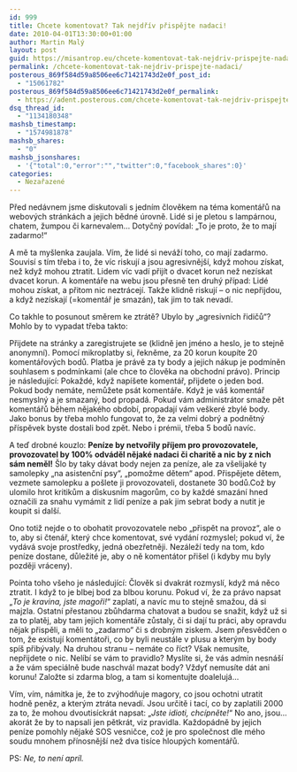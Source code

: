 ```yaml
---
id: 999
title: Chcete komentovat? Tak nejdřív přispějte nadaci!
date: 2010-04-01T13:30:00+01:00
author: Martin Malý
layout: post
guid: https://misantrop.eu/chcete-komentovat-tak-nejdriv-prispejte-nadaci/
permalink: /chcete-komentovat-tak-nejdriv-prispejte-nadaci/
posterous_869f584d59a8506ee6c71421743d2e0f_post_id:
  - "15061782"
posterous_869f584d59a8506ee6c71421743d2e0f_permalink:
  - https://adent.posterous.com/chcete-komentovat-tak-nejdriv-prispejte-nadac
dsq_thread_id:
  - "1134180348"
mashsb_timestamp:
  - "1574981878"
mashsb_shares:
  - "0"
mashsb_jsonshares:
  - '{"total":0,"error":"","twitter":0,"facebook_shares":0}'
categories:
  - Nezařazené
---
```

Před ned&aacute;vnem jsme diskutovali s jedn&iacute;m člověkem na t&eacute;ma koment&aacute;řů na webov&yacute;ch str&aacute;nk&aacute;ch a jejich bědn&eacute; &uacute;rovně. Lid&eacute; si je pletou s lamp&aacute;rnou, chatem, žumpou či karnevalem&#8230; Dotyčn&yacute; pov&iacute;dal: &#8222;To je proto, že to maj&iacute; zadarmo!&#8220;

A mě ta my&scaron;lenka zaujala. V&iacute;m, že lid&eacute; si nev&aacute;ž&iacute; toho, co maj&iacute; zadarmo. Souvis&iacute; s t&iacute;m třeba i to, že v&iacute;c riskuj&iacute; a jsou agresivněj&scaron;&iacute;, když mohou z&iacute;skat, než když mohou ztratit. Lidem v&iacute;c vad&iacute; přij&iacute;t o dvacet korun než nez&iacute;skat dvacet korun. A koment&aacute;ře na webu jsou přesně ten druh&yacute; př&iacute;pad: Lid&eacute; mohou z&iacute;skat, a přitom nic neztr&aacute;cej&iacute;. Takže klidně riskuj&iacute; &#8211; o nic nepřijdou, a když nez&iacute;skaj&iacute; (=koment&aacute;ř je smaz&aacute;n), tak jim to tak nevad&iacute;.

Co takhle to posunout směrem ke ztr&aacute;tě? Ubylo by &#8222;agresivn&iacute;ch řidičů&#8220;? Mohlo by to vypadat třeba takto:

Přijdete na str&aacute;nky a zaregistrujete se (klidně jen jm&eacute;no a heslo, je to stejně anonymn&iacute;). Pomoc&iacute; mikroplatby si, řekněme, za 20 korun koup&iacute;te 20 koment&aacute;řov&yacute;ch bodů. Platba je pr&aacute;vě za ty body a jejich n&aacute;kup je podm&iacute;něn souhlasem s podm&iacute;nkami (ale chce to člověka na obchodn&iacute; pr&aacute;vo). Princip je n&aacute;sleduj&iacute;c&iacute;: Pokažd&eacute;, když nap&iacute;&scaron;ete koment&aacute;ř, přijdete o jeden bod. Pokud body nem&aacute;te, nemůžete ps&aacute;t koment&aacute;ře. Když je v&aacute;&scaron; koment&aacute;ř nesmysln&yacute; a je smazan&yacute;, bod propad&aacute;. Pokud v&aacute;m administr&aacute;tor smaže pět koment&aacute;řů během nějak&eacute;ho obdob&iacute;, propadaj&iacute; v&aacute;m ve&scaron;ker&eacute; zbyl&eacute; body. Jako bonus by třeba mohlo fungovat to, že za velmi dobr&yacute; a podnětn&yacute; př&iacute;spěvek byste dostali bod zpět. Nebo i pr&eacute;mii, třeba 5 bodů nav&iacute;c.

A teď drobn&eacute; kouzlo: **Pen&iacute;ze by netvořily př&iacute;jem pro provozovatele, provozovatel by 100% odv&aacute;děl nějak&eacute; nadaci či charitě a nic by z nich s&aacute;m neměl!** &Scaron;lo by taky d&aacute;vat body nejen za pen&iacute;ze, ale za v&scaron;elijak&eacute; ty samolepky &#8222;na asistenčn&iacute; psy&#8220;, &#8222;pomožme dětem&#8220; apod. Přispějete dětem, vezmete samolepku a po&scaron;lete ji provozovateli, dostanete 30 bodů.Což by ulomilo hrot kritikům a diskusn&iacute;m magorům, co by každ&eacute; smaz&aacute;n&iacute; hned označili za snahu vym&aacute;mit z lid&iacute; pen&iacute;ze a pak jim sebrat body a nutit je koupit si dal&scaron;&iacute;.

Ono totiž nejde o to obohatit provozovatele nebo &#8222;přispět na provoz&#8220;, ale o to, aby si čten&aacute;ř, kter&yacute; chce komentovat, sv&eacute; vyd&aacute;n&iacute; rozmyslel; pokud v&iacute;, že vyd&aacute;v&aacute; svoje prostředky, jedn&aacute; obezřetněji. Nez&aacute;lež&iacute; tedy na tom, kdo pen&iacute;ze dostane, důležit&eacute; je, aby o ně koment&aacute;tor při&scaron;el (i kdyby mu byly později vr&aacute;ceny).

Pointa toho v&scaron;eho je n&aacute;sleduj&iacute;c&iacute;: Člověk si dvakr&aacute;t rozmysl&iacute;, když m&aacute; něco ztratit. I když to je blbej bod za blbou korunu. Pokud v&iacute;, že za pr&aacute;vo napsat &#8222;_To je kravina, jste magoři!_&#8220; zaplat&iacute;, a nav&iacute;c mu to stejně smažou, d&aacute; si majzla. Ostatn&iacute; přestanou zbůhdarma chatovat a budou se snažit, když už si za to platěj, aby tam jejich koment&aacute;ře zůstaly, či si daj&iacute; tu pr&aacute;ci, aby opravdu nějak přispěli, a měli to &#8222;zadarmo&#8220; či s drobn&yacute;m ziskem. Jsem přesvědčen o tom, že existuj&iacute; koment&aacute;toři, co by byli neust&aacute;le v plusu a kter&yacute;m by body sp&iacute;&scaron; přib&yacute;valy. Na druhou stranu &#8211; nem&aacute;te co ř&iacute;ct? V&scaron;ak nemus&iacute;te, nepřijdete o nic. Nel&iacute;b&iacute; se v&aacute;m to pravidlo? Mysl&iacute;te si, že v&aacute;s admin nesn&aacute;&scaron;&iacute; a že v&aacute;m speci&aacute;lně bude naschv&aacute;l mazat body? Vždyť nemus&iacute;te d&aacute;t ani korunu! Založte si zdarma blog, a tam si komentujte doaleluj&aacute;&#8230;

V&iacute;m, v&iacute;m, n&aacute;mitka je, že to zv&yacute;hodňuje magory, co jsou ochotni utratit hodně peněz, a kter&yacute;m ztr&aacute;ta nevad&iacute;. Jsou určitě i tac&iacute;, co by zaplatili 2000 za to, že mohou dvoutis&iacute;ckr&aacute;t napsat: &#8222;_Jste idioti, chc&iacute;pněte!_&#8220; No ano, jsou&#8230; akor&aacute;t že by to napsali jen pětkr&aacute;t, viz pravidla. Každop&aacute;dně by jejich pen&iacute;ze pomohly nějak&eacute; SOS vesničce, což je pro společnost dle m&eacute;ho soudu mnohem př&iacute;nosněj&scaron;&iacute; než dva tis&iacute;ce hloup&yacute;ch koment&aacute;řů.

PS: _Ne, to nen&iacute; apr&iacute;l._